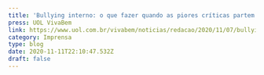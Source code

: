 ```yaml
---
title: 'Bullying interno: o que fazer quando as piores críticas partem de você?'
press: UOL VivaBem
link: https://www.uol.com.br/vivabem/noticias/redacao/2020/11/07/bullying-interno-o-que-fazer-quando-as-piores-criticas-partem-de-voce.htm
category: Imprensa
type: blog
date: 2020-11-11T22:10:47.532Z
draft: false
---
```

